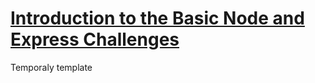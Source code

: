 # [Introduction to the Basic Node and Express Challenges](https://www.freecodecamp.org/learn/apis-and-microservices/basic-node-and-express/)
Temporaly template
